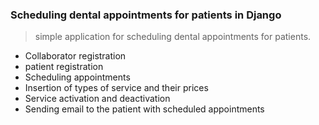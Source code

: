 ### Scheduling dental appointments for patients in Django ###

> simple application for scheduling dental appointments for patients.

- Collaborator registration
- patient registration
- Scheduling appointments
- Insertion of types of service and their prices
- Service activation and deactivation
- Sending email to the patient with scheduled appointments 
